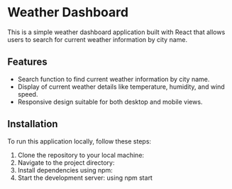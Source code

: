 # Weather Dashboard

This is a simple weather dashboard application built with React that allows users to search for current weather information by city name.

## Features

- Search function to find current weather information by city name.
- Display of current weather details like temperature, humidity, and wind speed.
- Responsive design suitable for both desktop and mobile views.

## Installation

To run this application locally, follow these steps:

1. Clone the repository to your local machine:
2. Navigate to the project directory:
3. Install dependencies using npm:
4. Start the development server: using npm start



 

